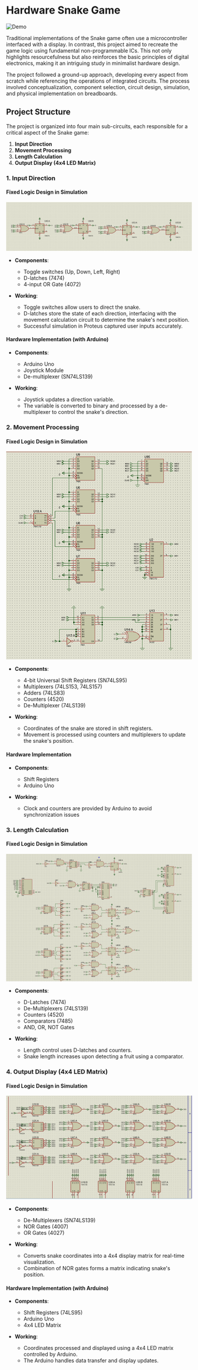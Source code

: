 # Hardware Snake Game

![Demo](Demo.gif)

Traditional implementations of the Snake game often use a microcontroller interfaced with a display. In contrast, this project aimed to recreate the game logic using fundamental non-programmable ICs. This not only highlights resourcefulness but also reinforces the basic principles of digital electronics, making it an intriguing study in minimalist hardware design.

The project followed a ground-up approach, developing every aspect from scratch while referencing the operations of integrated circuits. The process involved conceptualization, component selection, circuit design, simulation, and physical implementation on breadboards.


## Project Structure

The project is organized into four main sub-circuits, each responsible for a critical aspect of the Snake game:

1. **Input Direction**
2. **Movement Processing**
3. **Length Calculation**
4. **Output Display (4x4 LED Matrix)**

### 1. Input Direction

#### Fixed Logic Design in Simulation


![input](img/input.png)
- **Components**:
  - Toggle switches (Up, Down, Left, Right)
  - D-latches (7474)
  - 4-input OR Gate (4072)

- **Working**:
  - Toggle switches allow users to direct the snake.
  - D-latches store the state of each direction, interfacing with the movement calculation circuit to determine the snake's next position.
  - Successful simulation in Proteus captured user inputs accurately.

#### Hardware Implementation (with Arduino)

- **Components**:
  - Arduino Uno
  - Joystick Module
  - De-multiplexer (SN74LS139)

- **Working**:
  - Joystick updates a direction variable.
  - The variable is converted to binary and processed by a de-multiplexer to control the snake's direction.

### 2. Movement Processing

#### Fixed Logic Design in Simulation

![Processing](img/Processing.png)
- **Components**:
  - 4-bit Universal Shift Registers (SN74LS95)
  - Multiplexers (74LS153, 74LS157)
  - Adders (74LS83)
  - Counters (4520)
  - De-Multiplexer (74LS139)

- **Working**:
  - Coordinates of the snake are stored in shift registers.
  - Movement is processed using counters and multiplexers to update the snake's position.

#### Hardware Implementation

- **Components**:
  - Shift Registers
  - Arduino Uno

- **Working**:
  - Clock and counters are provided by Arduino to avoid synchronization issues


### 3. Length Calculation

#### Fixed Logic Design in Simulation

![len_cal](img/len_cal.png)
- **Components**:
  - D-Latches (7474)
  - De-Multiplexers (74LS139)
  - Counters (4520)
  - Comparators (7485)
  - AND, OR, NOT Gates

- **Working**:
  - Length control uses D-latches and counters.
  - Snake length increases upon detecting a fruit using a comparator.

### 4. Output Display (4x4 LED Matrix)

#### Fixed Logic Design in Simulation

![output](img/Part_of_display_mesh.png)
- **Components**:
  - De-Multiplexers (SN74LS139)
  - NOR Gates (4007)
  - OR Gates (4027)

- **Working**:
  - Converts snake coordinates into a 4x4 display matrix for real-time visualization.
  - Combination of NOR gates forms a matrix indicating snake's position.

#### Hardware Implementation (with Arduino)

- **Components**:
  - Shift Registers (74LS95)
  - Arduino Uno
  - 4x4 LED Matrix

- **Working**:
  - Coordinates processed and displayed using a 4x4 LED matrix controlled by Arduino.
  - The Arduino handles data transfer and display updates.


